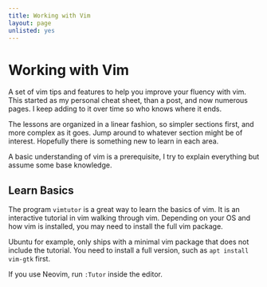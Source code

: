 ```yaml
---
title: Working with Vim
layout: page
unlisted: yes
---
```


# Working with Vim

A set of vim tips and features to help you improve your fluency with vim. This started as my personal cheat sheet, than a post, and now numerous pages. I keep adding to it over time so who knows where it ends.

The lessons are organized in a linear fashion, so simpler sections first, and more complex as it goes. Jump around to whatever section might be of interest. Hopefully there is something new to learn in each area.

A basic understanding of vim is a prerequisite, I try to explain everything but assume some base knowledge.

## Learn Basics

The program `vimtutor` is a great way to learn the basics of vim. It is an interactive tutorial in vim walking through vim. Depending on your OS and how vim is installed, you may need to install the full vim package.

Ubuntu for example, only ships with a minimal vim package that does not include the tutorial. You need to install a full version, such as `apt install vim-gtk` first.

If you use Neovim, run `:Tutor` inside the editor.

